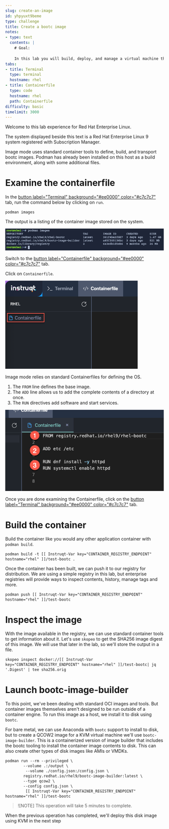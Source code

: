 ```yaml
---
slug: create-an-image
id: yhpyuxt9beme
type: challenge
title: Create a bootc image
notes:
- type: text
  contents: |
    # Goal:

    In this lab you will build, deploy, and manage a virtual machine that is running in image mode. You will create a new bootc image, push it to a registry, and convert it to a disk image for KVM.
tabs:
- title: Terminal
  type: terminal
  hostname: rhel
- title: Containerfile
  type: code
  hostname: rhel
  path: Containerfile
difficulty: basic
timelimit: 3000
---
```


Welcome to this lab experience for Red Hat Enterprise Linux.

The system displayed beside this text is a Red Hat Enterprise Linux 9
system registered with Subscription Manager.

Image mode uses standard container tools to define, build, and transport bootc images. Podman has already been installed on this host as a build environment, along with some additional files.

Examine the containerfile
===

In the [button label="Terminal" background="#ee0000" color="#c7c7c7"](tab-0) tab, run the command below by clicking on `run`.

```bash,run
podman images
```

The output is a listing of the container image stored on the system.

![](../assets/image_listing.png)

Switch to the [button label="Containerfile" background="#ee0000" color="#c7c7c7"](tab-1) tab.

Click on `Containerfile`.

![](../assets/containerfile_scripteditor.png)

Image mode relies on standard Containerfiles for defining the OS.

1. The `FROM` line defines the base image.
2. The `ADD` line allows us to add the complete contents of a directory at once.
3. The `RUN` directives add software and start services.

![](../assets/containerfile_elements.png)

Once you are done examining the Containerfile, click on the [button label="Terminal" background="#ee0000" color="#c7c7c7"](tab-0) tab.

Build the container
===

Build the container like you would any other application container with `podman build`.

```bash,run
podman build -t [[ Instruqt-Var key="CONTAINER_REGISTRY_ENDPOINT" hostname="rhel" ]]/test-bootc .
```

Once the container has been built, we can push it to our registry for distribution. We are using a simple registry in this lab, but enterprise registries will provide ways to inspect contents, history, manage tags and more.

```bash,run
podman push [[ Instruqt-Var key="CONTAINER_REGISTRY_ENDPOINT" hostname="rhel" ]]/test-bootc
```

Inspect the image
===

With the image available in the registry, we can use standard container tools to get information about it. Let's use `skopeo` to get the SHA256 image digest of this image. We will use that later in the lab, so we'll store the output in a file.

```bash,run
skopeo inspect docker://[[ Instruqt-Var key="CONTAINER_REGISTRY_ENDPOINT" hostname="rhel" ]]/test-bootc| jq '.Digest' | tee sha256.orig
```

Launch bootc-image-builder
===

To this point, we've been dealing with standard OCI images and tools. But container images themselves aren't designed to be run outside of a container engine. To run this image as a host, we install it to disk using `bootc`.

For bare metal, we can use Anaconda with `bootc` support to install to disk, but to create a QCOW2 image for a KVM virtual machine we'll use `bootc-image-builder`. This is a containerized version of image builder that includes the bootc tooling to install the container image contents to disk. This can also create other types of disk images like AMIs or VMDKs.

```bash,run
podman run --rm --privileged \
        --volume .:/output \
         --volume ./config.json:/config.json \
        registry.redhat.io/rhel9/bootc-image-builder:latest \
        --type qcow2 \
        --config config.json \
         [[ Instruqt-Var key="CONTAINER_REGISTRY_ENDPOINT" hostname="rhel" ]]/test-bootc
```

> ![NOTE]
> This operation will take 5 minutes to complete.

When the previous operation has completed, we'll deploy this disk image using KVM in the next step
